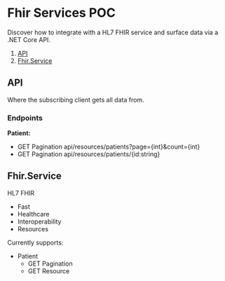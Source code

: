 # Fhir Services POC

Discover how to integrate with a HL7 FHIR service and surface data via a .NET Core API.

1. [API](#API)
2. [Fhir.Service](#Fhir.Service)


## API

Where the subscribing client gets all data from.

### Endpoints

**Patient:**

- GET Pagination api/resources/patients?page={int}&count={int}
- GET Pagination api/resources/patients/{id:string}

## Fhir.Service

HL7 FHIR
- Fast
- Healthcare
- Interoperability
- Resources

Currently supports: 

- Patient
    - GET Pagination<T>
    - GET Resource<R>